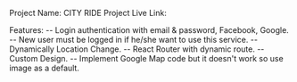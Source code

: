 Project Name: CITY RIDE
Project Live Link:

Features:
-- Login authentication with email & password, Facebook, Google.
-- New user must be logged in if he/she want to use this service.
-- Dynamically Location Change.
-- React Router with dynamic route.
-- Custom Design.
-- Implement Google Map code but it doesn't work so use image as a default.

